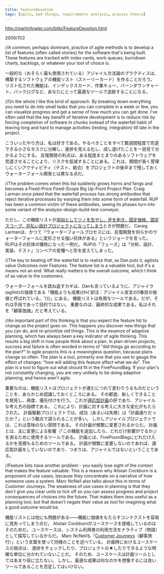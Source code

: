 ```yaml
---
title: FeatureDevotion
tags: [agile, bad things, requirements analysis, process theory]
---
```


http://martinfowler.com/bliki/FeatureDevotion.html

2006/11/2

//A common, perhaps dominant, practice of agile methods is to develop a list of features (often called stories) for the software that's being built. These features are tracked with index cards, work queues, burndown charts, backlogs, or whatever your tool of choice is.

一般的な（おそらく最も使用されている）アジャイル方法論のプラクティスは、構築するソフトウェアの機能リスト（ストーリーカード）を作ることだろう。
リスト化された機能は、インデックスカード、作業キュー、バーンダウンチャート、バックログなど、あなたにとって最適なツールで追跡することになる。

//On the whole I like this kind of approach. By breaking down everything you need to do into small tasks that you can complete in a week or few, you can visualize progress and get a sense of how much you can get done. I've often said that the key benefit of iterative development is to reduce risk by forcing completion of software in chunks instead of the waterfall habit of leaving long and hard to manage activities (testing, integration) till late in the project.

こういったやり方は、私は好きである。やるべきことをすべて数週間程度で完遂できる小さなタスクに分解し、進捗を見える化し、成し遂げたことを一目見て分かるようにする。
反復開発の利点は、ある程度まとまりのあるソフトウェアを完遂させることにより、リスクを低減することにある。これは、期間が長く管理しにくいアクティビティ（テスト、結合）をプロジェクトの後半まで残しておくウォーターフォール開発とは異なる点だ。

//The problem comes when this list suddenly grows horns and fangs and becomes a Fixed-Price Fixed-Scope Big Up-Front Project Plan. Craig Larman once joked that the waterfall process has strong antibodies that reject iterative processes by warping them into some form of waterfall. RUP has been a common victim of these antibodies, seeing its phases turn into some variant of the analysis-design-build-test conveyor.

ただし、この機能リストが[突如としてツノを生やし、牙を剥き、固定価格、固定スコープ、前払い設計プロジェクトになってしまう](http://dannorth.net/archives/32)ときが問題だ。
Caraig Larmanは、かつて「ウォーターフォールプロセスには、反復開発を何らかのウォーターフォールに変形させる強い抗体がある」というジョークを言った。
RUPはその抗体の犠牲になった一例だ。
RUPの「フェーズ」は「分析、設計、実装、テスト」コンベアの変種へと形を変えてしまった。

//The key to beating off the waterfall is to realize that, as Dan puts it, agilists value Outcomes over Features. The feature list is a valuable tool, but it's a means not an end. What really matters is the overall outcome, which I think of as value to the customers.

ウォーターフォールを跳ね返すカギは、Danも言っているように、アジャイラ(agilist)の価値である「機能よりも成果{{fn('訳注：アジャイル宣言の5番目の価値と呼ばれている。')}}」にある。
機能リストは有用なツールである。だが、それは手段であって目的ではない。
重要なのは、最終的な成果である。私はそれを「顧客価値」だと考えている。

//An important part of this thinking is that you expect the feature list to change as the project goes on. This happens you discover new things that you can do, and re-prioritize old things. This is the essence of adaptive planning, which has always been a key indicator of agile thinking. This results a big shift in how people think about a plan. In plan-driven projects, success and failure is often worded in terms of "did things go according to the plan?" In agile projects this is a meaningless question, because plans change so often. The plan is a tool, primarily one that you use to gauge the effect of changes: "how will adding this feature affect what we do". The plan is a tool to figure out what should fit in the FivePoundBag. If your plan's not constantly changing, you are very unlikely to be doing adaptive planning, and hence aren't agile.

重要なのは、機能リストはプロジェクトが進むにつれて変わりうるものだということを、あらかじめ認識しておくところにある。
その都度、新しくできることを発見し、再度、優先付けを行う。
これが[適応型計画](http://www007.upp.so-net.ne.jp/kengai/fowler/newMethodology_j.html#A40)の肝であり、アジャイルな考え方の指標である。
これにより、計画に対する考えに大きな変化がもたらされた。
計画駆動プロジェクトでは、成功（あるいは失敗）は「計画通りだったか？」という観点で語られることが多い。
しかしアジャイルプロジェクトでは、これは意味のない質問である。
その計画が頻繁に変更されるからだ。
計画とは、主に変更による影響（「この機能を追加したら、どれだけ影響がでるか」）を測るために使用するツールである。
計画とは、FivePoundBagにどれだけ入るかを見積もるためのツールである。
計画が頻繁に変更しないのであれば、適応型計画をしていないのであり、つまりは、アジャイルではないということである。

//Feature lists have another problem - you easily lose sight of the context that makes the feature valuable. This is a reason why Alistair Cockburn is a proponent of use cases, because they concentrate on a narrative of how someone uses a system. Marc NcNeil also talks about this in terms of Customer Journeys. The weakness of use cases in planning is that they don't give you clear units to tick off so you can assess progress and project consequences of choices into the future. That makes them less useful as a planning tool, but that doesn't negate their value as tool for imagining what a good outcome would be.

機能リストには他にも問題がある——機能に価値をもたらすコンテクストを容易に見失ってしまう点だ。
Alistair Cockburnがユースケースを提唱しているのはそのためだ。
ユースケースは、システム利用者の利用方法をナラティブ（物語）として描写しているからだ。
Marc NcNeilも「[Customer Journeys](http://www.dancingmango.com/blog/2006/10/19/ditch-the-feature-shopping-list-think-customer-journeys/)（顧客旅行）」という言葉を使って同様のことを述べている。
計画時におけるユースケースの弱点は、
進捗をチェックしたり、プロジェクトの★したりできるような明確な単位に分かれていないことだ。
そのため、ユースケースは計画ツールとしてはあまり役に立たない。
しかし、最適な成果は何なのかを想像するには良いツールであることを否定してはいけない。
